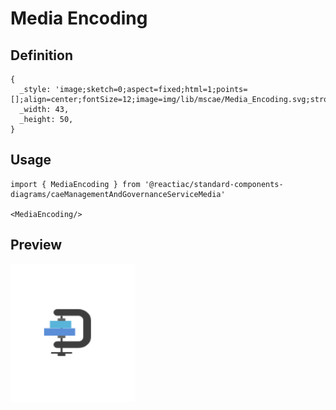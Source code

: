 # Media Encoding

## Definition

```
{
  _style: 'image;sketch=0;aspect=fixed;html=1;points=[];align=center;fontSize=12;image=img/lib/mscae/Media_Encoding.svg;strokeColor=none;',
  _width: 43,
  _height: 50,
}
```

## Usage

```
import { MediaEncoding } from '@reactiac/standard-components-diagrams/caeManagementAndGovernanceServiceMedia'

<MediaEncoding/>
```

## Preview

<img src="./media-encoding.png" width="200"/>
